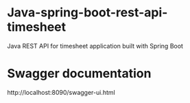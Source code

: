 # Java-spring-boot-rest-api-timesheet
Java REST API for timesheet application built with Spring Boot

# Swagger documentation
http://localhost:8090/swagger-ui.html
